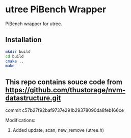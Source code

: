 # utree PiBench Wrapper

PiBench wrapper for utree.

## Installation

```bash
mkdir build
cd build 
cmake ..
make
```


## This repo contains souce code from https://github.com/thustorage/nvm-datastructure.git 

commit c57b27f92baf9737e291b29378090da8feb166ce

Modifications:
1. Added update, scan, new_remove (utree.h)


